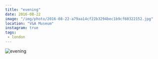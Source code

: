 ```yaml
---
title: "evening"
date: 2016-08-22
image: "/img/photo/2016-08-22-a79aa14cf22b3294bec1b9cf60322152.jpg"
location: "V&A Museum"
instagram: true
tags:
 - london
---
```


![evening](/img/photo/2016-08-22-a79aa14cf22b3294bec1b9cf60322152.jpg)
